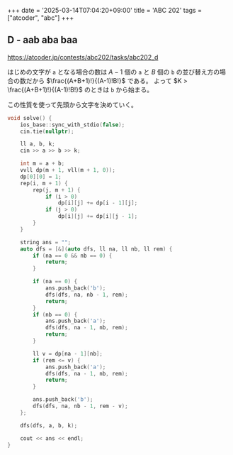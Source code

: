 +++
date = '2025-03-14T07:04:20+09:00'
title = 'ABC 202'
tags = ["atcoder", "abc"]
+++

## D - aab aba baa

<https://atcoder.jp/contests/abc202/tasks/abc202_d>

はじめの文字が `a` となる場合の数は $A-1$ 個の `a` と $B$ 個の `b` の並び替え方の場合の数だから $\frac{(A+B+1)!}{(A-1)!B!}$ である。
よって $K > \frac{(A+B+1)!}{(A-1)!B!}$ のときは `b` から始まる。

この性質を使って先頭から文字を決めていく。

```cpp
void solve() {
    ios_base::sync_with_stdio(false);
    cin.tie(nullptr);

    ll a, b, k;
    cin >> a >> b >> k;

    int m = a + b;
    vvll dp(m + 1, vll(m + 1, 0));
    dp[0][0] = 1;
    rep(i, m + 1) {
        rep(j, m + 1) {
            if (i > 0)
                dp[i][j] += dp[i - 1][j];
            if (j > 0)
                dp[i][j] += dp[i][j - 1];
        }
    }

    string ans = "";
    auto dfs = [&](auto dfs, ll na, ll nb, ll rem) {
        if (na == 0 && nb == 0) {
            return;
        }

        if (na == 0) {
            ans.push_back('b');
            dfs(dfs, na, nb - 1, rem);
            return;
        }
        if (nb == 0) {
            ans.push_back('a');
            dfs(dfs, na - 1, nb, rem);
            return;
        }

        ll v = dp[na - 1][nb];
        if (rem <= v) {
            ans.push_back('a');
            dfs(dfs, na - 1, nb, rem);
            return;
        }

        ans.push_back('b');
        dfs(dfs, na, nb - 1, rem - v);
    };

    dfs(dfs, a, b, k);

    cout << ans << endl;
}
```
